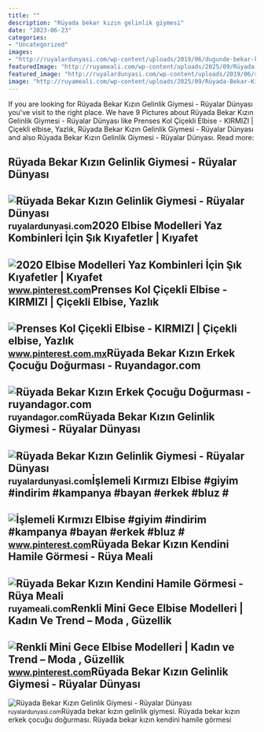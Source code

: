 ```yaml
---
title: ""
description: "Rüyada bekar kızın gelinlik giymesi"
date: "2023-06-23"
categories:
- "Uncategorized"
images:
- "http://ruyalardunyasi.com/wp-content/uploads/2019/06/dugunde-bekar-kizin-gelinlik-giymesi.jpg"
featuredImage: "http://ruyameali.com/wp-content/uploads/2025/09/Rüyada-Bekar-Kızın-Kendini-Hamile-Görmesi.jpg"
featured_image: "http://ruyalardunyasi.com/wp-content/uploads/2019/06/ruyada-bekar-kizin-gelinlik-giymesi.jpg"
image: "http://ruyameali.com/wp-content/uploads/2025/09/Rüyada-Bekar-Kızın-Kendini-Hamile-Görmesi.jpg"
---
```


If you are looking for Rüyada Bekar Kızın Gelinlik Giymesi - Rüyalar Dünyası you've visit to the right place. We have 9 Pictures about Rüyada Bekar Kızın Gelinlik Giymesi - Rüyalar Dünyası like Prenses Kol Çiçekli Elbise - KIRMIZI | Çi̇çekli̇ elbi̇se, Yazlık, Rüyada Bekar Kızın Gelinlik Giymesi - Rüyalar Dünyası and also Rüyada Bekar Kızın Gelinlik Giymesi - Rüyalar Dünyası. Read more:

Rüyada Bekar Kızın Gelinlik Giymesi - Rüyalar Dünyası
-----------------------------------------------------

 ![Rüyada Bekar Kızın Gelinlik Giymesi - Rüyalar Dünyası](http://ruyalardunyasi.com/wp-content/uploads/2019/06/ruyada-bekar-kizin-beyaz-gelinlik-giymesi.jpg) <small>ruyalardunyasi.com</small>2020 Elbise Modelleri Yaz Kombinleri İçin Şık Kıyafetler | Kıyafet
------------------------------------------------------------------

 ![2020 Elbise Modelleri Yaz Kombinleri İçin Şık Kıyafetler | Kıyafet](https://i.pinimg.com/originals/71/77/49/71774980c9d6a8151269962570c69a13.jpg) <small>www.pinterest.com</small>Prenses Kol Çiçekli Elbise - KIRMIZI | Çi̇çekli̇ Elbi̇se, Yazlık
----------------------------------------------------------------

 ![Prenses Kol Çiçekli Elbise - KIRMIZI | Çi̇çekli̇ elbi̇se, Yazlık](https://i.pinimg.com/originals/b1/77/2c/b1772cc0ac89f2f01c20e7ac707a77ec.png) <small>www.pinterest.com.mx</small>Rüyada Bekar Kızın Erkek Çocuğu Doğurması - Ruyandagor.com
----------------------------------------------------------

 ![Rüyada Bekar Kızın Erkek Çocuğu Doğurması - ruyandagor.com](https://images.ruyandagor.com/2017/04/bekar-kizin-erkek-cocugu-dogurmasi-1149.jpg) <small>ruyandagor.com</small>Rüyada Bekar Kızın Gelinlik Giymesi - Rüyalar Dünyası
-----------------------------------------------------

 ![Rüyada Bekar Kızın Gelinlik Giymesi - Rüyalar Dünyası](http://ruyalardunyasi.com/wp-content/uploads/2019/06/ruyada-bekar-kizin-gelinlik-giymesi.jpg) <small>ruyalardunyasi.com</small>İşlemeli Kırmızı Elbise #giyim #indirim #kampanya #bayan #erkek #bluz #
-----------------------------------------------------------------------

 ![İşlemeli Kırmızı Elbise #giyim #indirim #kampanya #bayan #erkek #bluz #](https://i.pinimg.com/736x/3f/da/19/3fda1966c80375defbe5b2d0de116275.jpg) <small>www.pinterest.com</small>Rüyada Bekar Kızın Kendini Hamile Görmesi - Rüya Meali
------------------------------------------------------

 ![Rüyada Bekar Kızın Kendini Hamile Görmesi - Rüya Meali](http://ruyameali.com/wp-content/uploads/2025/09/Rüyada-Bekar-Kızın-Kendini-Hamile-Görmesi.jpg) <small>ruyameali.com</small>Renkli Mini Gece Elbise Modelleri | Kadın Ve Trend – Moda , Güzellik
--------------------------------------------------------------------

 ![Renkli Mini Gece Elbise Modelleri | Kadın ve Trend – Moda , Güzellik](https://i.pinimg.com/736x/c4/48/40/c4484041b0332fe0e874ded7344637e2.jpg) <small>www.pinterest.com</small>Rüyada Bekar Kızın Gelinlik Giymesi - Rüyalar Dünyası
-----------------------------------------------------

 ![Rüyada Bekar Kızın Gelinlik Giymesi - Rüyalar Dünyası](http://ruyalardunyasi.com/wp-content/uploads/2019/06/dugunde-bekar-kizin-gelinlik-giymesi.jpg) <small>ruyalardunyasi.com</small>Rüyada bekar kızın gelinlik giymesi. Rüyada bekar kızın erkek çocuğu doğurması. Rüyada bekar kızın kendini hamile görmesi
